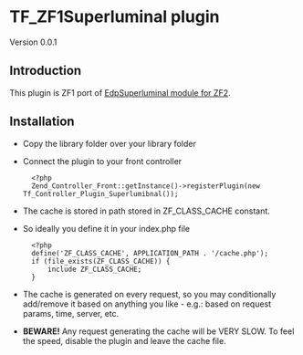 TF_ZF1Superluminal plugin
===============
Version 0.0.1

Introduction
------------
This plugin is ZF1 port of  [EdpSuperluminal module for ZF2](https://github.com/EvanDotPro/EdpSuperluminal). 

Installation
------------

- Copy the library folder over your library folder
- Connect the plugin to your front controller

		<?php
		Zend_Controller_Front::getInstance()->registerPlugin(new Tf_Controller_Plugin_Superlumibnal());


- The cache is stored in path stored in ZF_CLASS_CACHE constant. 
- So ideally you define it in your index.php file

		<?php
		define('ZF_CLASS_CACHE', APPLICATION_PATH . '/cache.php');
		if (file_exists(ZF_CLASS_CACHE)) {
			include ZF_CLASS_CACHE;
		}

- The cache is generated on every request, so you may conditionally add/remove it based on anything you like - e.g.: based on request params, time, server, etc.
- **BEWARE!** Any request generating the cache will be VERY SLOW. To feel the speed, disable the plugin and leave the cache file. 
	